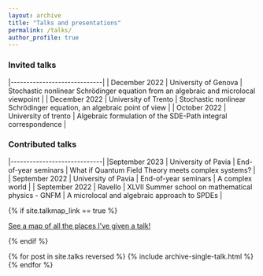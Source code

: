 ```yaml
---
layout: archive
title: "Talks and presentations"
permalink: /talks/
author_profile: true
---
```


### Invited talks

|-----------------------------|
| December 2022  | University of Genova  | Stochastic nonlinear Schrödinger equation from an algebraic and microlocal viewpoint   |
| December 2022    | University of Trento   | Stochastic nonlinear Schrödinger equation, an algebraic point of view   |
| October 2022   | University of trento   | Algebraic formulation of the SDE-Path integral correspondence   |

### Contributed talks

|-----------------------------|
|September 2023  | University of Pavia  | End-of-year seminars | What if Quantum Field Theory meets complex systems?  |
| September 2022    | University of Pavia | End-of-year seminars | A complex world   |
| September 2022   | Ravello  | XLVII Summer school on mathematical physics - GNFM | A microlocal and algebraic approach to SPDEs   |




{% if site.talkmap_link == true %}

<p style="text-decoration:underline;"><a href="/talkmap.html">See a map of all the places I've given a talk!</a></p>

{% endif %}

{% for post in site.talks reversed %}
  {% include archive-single-talk.html %}
{% endfor %}
